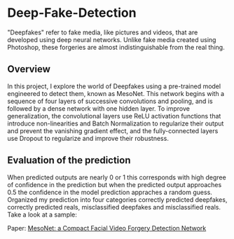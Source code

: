 # Deep-Fake-Detection
"Deepfakes" refer to fake media, like pictures and videos, that are developed using deep neural networks. Unlike fake media created using Photoshop, these forgeries are almost indistinguishable from the real thing.
## Overview
In this project, I explore the world of Deepfakes using a pre-trained model engineered to detect them, known as MesoNet.
This network begins with a sequence of four layers of successive convolutions and pooling, and is followed by a dense network with one hidden layer. To improve generalization, the convolutional layers use ReLU activation functions that introduce non-linearities and Batch Normalization to regularize their output and prevent the vanishing gradient effect, and the fully-connected layers use Dropout to regularize and improve their robustness.
## Evaluation of the prediction
When predicted outputs are nearly 0 or 1 this corresponds with high degree of confidence in the prediction but when the predicted output approaches 0.5 the confidence in the model prediction appraches a random guess. Organized my prediction into four categories correctly predicted deepfakes, correctly predicted reals, misclassified deepfakes and misclassified reals. 
Take a look at a sample:

Paper: [MesoNet: a Compact Facial Video Forgery Detection Network](https://arxiv.org/abs/1809.00888)


